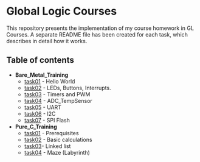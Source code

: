 # Global Logic Courses

This repository presents the implementation of my course homework in GL Courses. A separate README file has been created for each task, which describes in detail how it works.

## Table of contents

 * **Bare_Metal_Training**
   - [task01](Bare_Metal_Training/task01/README.md) - Hello World
   - [task02](Bare_Metal_Training/task02/README.md) - LEDs, Buttons, Interrupts.
   - [task03](Bare_Metal_Training/task03/README.md) - Timers and PWM
   - [task04](Bare_Metal_Training/task04/README.md) - ADC_TempSensor
   - [task05](Bare_Metal_Training/task05/README.md) - UART
   - [task06](Bare_Metal_Training/task06/README.md) - I2C
   - [task07](Bare_Metal_Training/task07/README.md) - SPI Flash
 * **Pure_C_Training**
   - [task01](Pure_C_Training/task01/README.md) - Prerequisites
   - [task02](Pure_C_Training/task02/README.md) - Basic calculations
   - [task03](Pure_C_Training/task03/README.md)- Linked list
   - [task04](Pure_C_Training/task04/README.md) - Maze (Labyrinth)

